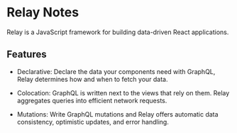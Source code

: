 # Relay Notes

Relay is a JavaScript framework for building data-driven React applications.


## Features

* Declarative: Declare the data your components need with GraphQL, Relay
  determines how and when to fetch your data.

* Colocation: GraphQL is written next to the views that rely on them.  Relay
  aggregates queries into efficient network requests.

* Mutations: Write GraphQL mutations and Relay offers automatic data
  consistency, optimistic updates, and error handling.
